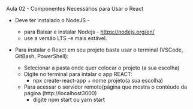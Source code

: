 Aula 02 - Componentes Necessários para Usar o React

  - Deve ter instalado o NodeJS - 
    - para Baixar e instalar Nodejs - https://nodejs.org/en/
    - use a versão LTS -e mais estável.

  - Para instalar o React em seu projeto basta usar o terminal (VSCode, GitBash, PowerShell): 
    - Selecionar a pasta onde quer colocar o projeto (a sua escolha)
    - Digite no terminal para intalar o app REACT:    
      - npx create-react-app + nome projeto(a sua escolha)
    - Para acessar o servidor remoto(página que mostra o contéudo da página (http://localhost3000)
      - digite npm start ou yarn start

